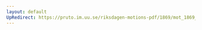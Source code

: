 ```yaml
---
layout: default
UpRedirect: https://pruto.im.uu.se/riksdagen-motions-pdf/1869/mot_1869__ak__302/mot_1869__ak__302-002.pdf
---
```

